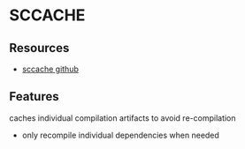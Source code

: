 # SCCACHE

## Resources

- [sccache github](https://github.com/mozilla/sccache)

## Features
caches individual compilation artifacts to avoid re-compilation
- only recompile individual dependencies when needed